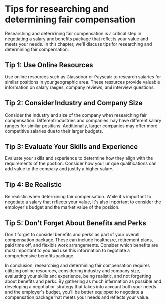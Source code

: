 Tips for researching and determining fair compensation
===================================================================================================

Researching and determining fair compensation is a critical step in negotiating a salary and benefits package that reflects your value and meets your needs. In this chapter, we'll discuss tips for researching and determining fair compensation.

Tip 1: Use Online Resources
---------------------------

Use online resources such as Glassdoor or Payscale to research salaries for similar positions in your geographic area. These resources provide valuable information on salary ranges, company reviews, and interview questions.

Tip 2: Consider Industry and Company Size
-----------------------------------------

Consider the industry and size of the company when researching fair compensation. Different industries and companies may have different salary ranges for similar positions. Additionally, larger companies may offer more competitive salaries due to their larger budgets.

Tip 3: Evaluate Your Skills and Experience
------------------------------------------

Evaluate your skills and experience to determine how they align with the requirements of the position. Consider how your unique qualifications can add value to the company and justify a higher salary.

Tip 4: Be Realistic
-------------------

Be realistic when determining fair compensation. While it's important to negotiate a salary that reflects your value, it's also important to consider the employer's budget and the market value of the position.

Tip 5: Don't Forget About Benefits and Perks
--------------------------------------------

Don't forget to consider benefits and perks as part of your overall compensation package. These can include healthcare, retirement plans, paid time off, and flexible work arrangements. Consider which benefits are most important to you and use this information to negotiate a comprehensive benefits package.

In conclusion, researching and determining fair compensation requires utilizing online resources, considering industry and company size, evaluating your skills and experience, being realistic, and not forgetting about benefits and perks. By gathering as much information as possible and developing a negotiation strategy that takes into account both your needs and the employer's budget, you'll be better equipped to negotiate a compensation package that meets your needs and reflects your value.
